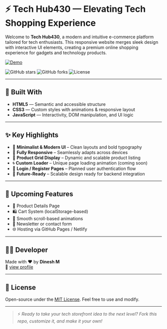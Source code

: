 # ⚡ Tech Hub430 — Elevating Tech Shopping Experience

Welcome to **Tech Hub430**, a modern and intuitive e-commerce platform tailored for tech enthusiasts. This responsive website merges sleek design with interactive UI elements, creating a premium online shopping experience for gadgets and technology products.

[![Demo](https://img.shields.io/badge/demo-Experience%20Our%20Work-brightgreen)](https://tech-hub430.netlify.app/)


![GitHub stars](https://img.shields.io/github/stars/dineshit27/TechnoHacks-Tech-Hub430?style=social)
![GitHub forks](https://img.shields.io/github/forks/dineshit27/TechnoHacks-Tech-Hub430?style=social)
![License](https://img.shields.io/github/license/dineshit27/TechnoHacks-Tech-Hub430style=social)

---

## 🧩 Built With

- **HTML5** — Semantic and accessible structure
- **CSS3** — Custom styles with animations & responsive layout
- **JavaScript** — Interactivity, DOM manipulation, and UI logic

---

## ✨ Key Highlights

- 🎯 **Minimalist & Modern UI** – Clean layouts and bold typography  
- 📱 **Fully Responsive** – Seamlessly adapts across devices  
- 🛒 **Product Grid Display** – Dynamic and scalable product listing  
- 🌀 **Custom Loader** – Unique page loading animation (coming soon)  
- 🔐 **Login / Register Pages** – Planned user authentication flow  
- 🧠 **Future-Ready** – Scalable design ready for backend integration  

---

## 🧪 Upcoming Features

- 🧾 Product Details Page  
- 🛍️ Cart System (localStorage-based)  
- 🔄 Smooth scroll-based animations  
- 💬 Newsletter or contact form  
- 🌐 Hosting via GitHub Pages / Netlify  

---

## 👨‍💻 Developer

Made with ❤️ by **Dinesh M**  
📛 [view profile](https://github.com/dineshit27)

---

## 📜 License

Open-source under the [MIT License](LICENSE). Feel free to use and modify.

---

> ⚡ *Ready to take your tech storefront idea to the next level? Fork this repo, customize it, and make it your own!*

